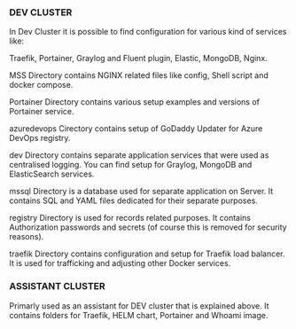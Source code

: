 ### DEV CLUSTER ###

In Dev Cluster it is possible to find configuration for various kind of services like:

Traefik, Portainer, Graylog and Fluent plugin, Elastic, MongoDB, Nginx.


MSS Directory contains NGINX related files like config, Shell script and docker compose. 

Portainer Directory contains various setup examples and versions of Portainer service.

azuredevops Cirectory contains setup of GoDaddy Updater for Azure DevOps registry.

dev Directory contains separate application services that were used as centralised logging. You can find setup for Graylog, MongoDB and ElasticSearch services.

mssql Directory is a database used for separate application on Server. It contains SQL and YAML files dedicated for their separate purposes.

registry Directory is used for records related purposes. It contains Authorization passwords and secrets (of course this is removed for security reasons). 

traefik Directory contains configuration and setup for Traefik load balancer. It is used for trafficking and adjusting other Docker services.


### ASSISTANT CLUSTER ###
Primarly used as an assistant for DEV cluster that is explained above.
It contains folders for Traefik, HELM chart, Portainer and Whoami image.
